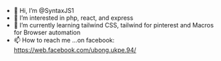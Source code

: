 - 👋 Hi, I’m @SyntaxJS1
- 👀 I’m interested in php, react, and express
- 🌱 I’m currently learning tailwind CSS, tailwind for pinterest and Macros for Browser automation
- 📫 How to reach me ...on facebook: https://web.facebook.com/ubong.ukpe.94/


